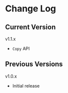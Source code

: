 # Change Log

## Current Version

v1.1.x

- `Copy` API

## Previous Versions

v1.0.x

- Initial release

